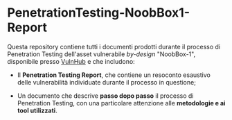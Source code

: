 # PenetrationTesting-NoobBox1-Report
 
Questa repository contiene tutti i documenti prodotti durante il processo di Penetration Testing dell'asset vulnerabile *by-design* "NoobBox-1", disponibile presso [VulnHub](https://www.vulnhub.com/entry/noobbox-1,664/) e che includono:

- Il **Penetration Testing Report**, che contiene un resoconto esaustivo delle vulnerabilità individuate durante il processo in questione;

- Un documento che descrive **passo dopo passo** il processo di Penetration Testing, con una particolare attenzione  alle **metodologie e ai tool utilizzati**.
